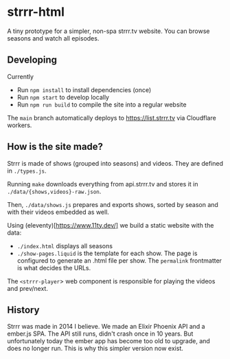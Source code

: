 # strrr-html

A tiny prototype for a simpler, non-spa strrr.tv website. 
You can browse seasons and watch all episodes.

## Developing

Currently

- Run `npm install` to install dependencies (once)
- Run `npm start` to develop locally
- Run `npm run build` to compile the site into a regular website 

The `main` branch automatically deploys to https://list.strrr.tv via Cloudflare workers.

## How is the site made?

Strrr is made of shows (grouped into seasons) and videos. They are defined in `./types.js`.

Running `make` downloads everything from api.strrr.tv and stores it in `./data/{shows,videos}-raw.json`.

Then, `./data/shows.js` prepares and exports shows, sorted by season and with their videos embedded as well.

Using (eleventy)[https://www.11ty.dev/] we build a static website with the data:

- `./index.html` displays all seasons
- `./show-pages.liquid` is the template for each show. The page is configured to generate an .html file per show. The `permalink` frontmatter is what decides the URLs.

The `<strrr-player`> web component is responsible for playing the videos and prev/next.

## History

Strrr was made in 2014 I believe. We made an Elixir Phoenix API and a ember.js SPA. The API still runs, didn't crash once in 10 years. But unfortunately today the ember app has become too old to upgrade, and does no longer run. This is why this simpler version now exist.

